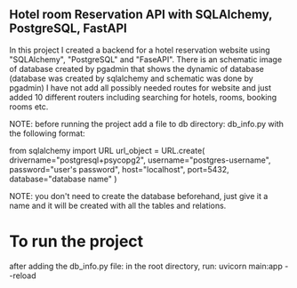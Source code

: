 ## Hotel room Reservation API with SQLAlchemy, PostgreSQL, FastAPI

In this project I created a backend for a hotel reservation website using "SQLAlchemy", "PostgreSQL" and "FaseAPI".
There is an schematic image of database created by pgadmin that shows the dynamic of database (database was created by sqlalchemy and schematic was done by pgadmin)
I have not add all possibly needed routes for website and just added 10 different routers including searching for hotels, rooms, booking rooms etc.

NOTE: before running the project add a file to db directory: db_info.py  with the following format:

from sqlalchemy import URL
url_object = URL.create(
    drivername="postgresql+psycopg2",
    username="postgres-username",
    password="user's password",
    host="localhost",
    port=5432,
    database="database name"
)

NOTE: you don't need to create the database beforehand, just give it a name and it will be created with all the tables and relations.

# To run the project
after adding the db_info.py file:
in the root directory, run: uvicorn main:app --reload
